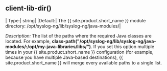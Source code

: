 ## client-lib-dir()

|  Type:|      string|
|Default:|   The {{ site.product.short_name }} module directory: /opt/syslog-ng/lib/syslog-ng/java-modules/|

*Description:* The list of the paths where the required Java classes are
located. For example,
**class-path(\"/opt/syslog-ng/lib/syslog-ng/java-modules/:/opt/my-java-libraries/libs/\")**.
If you set this option multiple times in your {{ site.product.short_name }}
configuration (for example, because you have multiple Java-based
destinations), {{ site.product.short_name }} will merge every available paths to a
single list.
